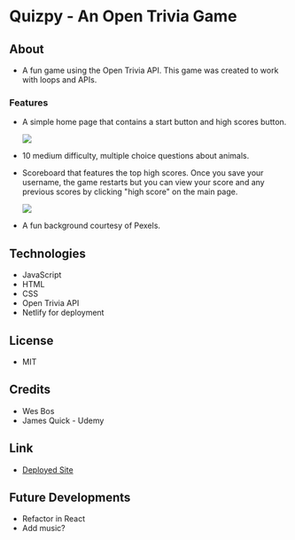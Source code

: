 # Quizpy - An Open Trivia Game

## About
* A fun game using the Open Trivia API. This game was created to work with loops and APIs.

### Features
* A simple home page that contains a start button and high scores button. 

  ![](https://thumbs.gfycat.com/CalculatingSnarlingAmurminnow-size_restricted.gif)
* 10 medium difficulty, multiple choice questions about animals.
* Scoreboard that features the top high scores. Once you save your username, the game restarts but you can view your score and any previous scores by clicking "high score" on the main page. 

  ![](https://thumbs.gfycat.com/ChillyEsteemedAdouri-size_restricted.gif)
* A fun background courtesy of Pexels.

## Technologies
* JavaScript
* HTML
* CSS
* Open Trivia API
* Netlify for deployment

## License
* MIT

## Credits
* Wes Bos
* James Quick - Udemy

## Link
* [Deployed Site](https://quizpy.netlify.app)

## Future Developments
* Refactor in React
* Add music?
